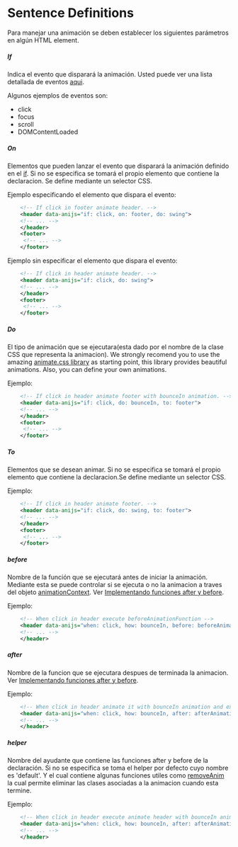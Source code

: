Sentence Definitions
==========================

Para manejar una animación se deben establecer los siguientes parámetros en algún HTML element.

##### If
Indica el evento que disparará la animación. Usted puede ver una lista detallada de eventos [aqui](https://developer.mozilla.org/en-US/docs/Web/Reference/Events).

Algunos ejemplos de eventos son:

- click
- focus
- scroll
- DOMContentLoaded

##### On
Elementos que pueden lanzar el evento que disparará la animación definido en el [if](#if). Si no se especifica se tomará el propio elemento que contiene la declaracion. Se define mediante un selector CSS.

Ejemplo especificando el elemento que dispara el evento:
```xml
	<!-- If click in footer animate header. -->
    <header data-anijs="if: click, on: footer, do: swing">
    <!-- ... -->
    </header>
    <footer>
     <!-- ... -->
    </footer>
```

Ejemplo sin especificar el elemento que dispara el evento:
```xml
	<!-- If click in header animate header. -->
    <header data-anijs="if: click, do: swing">
    <!-- ... -->
    </header>
    <footer>
     <!-- ... -->
    </footer>
```

##### Do
El tipo de animación que se ejecutara(esta dado por el nombre de la clase CSS que representa la animacion). We strongly recomend you  to use the amazing [animate.css library](http://daneden.github.io/animate.css/) as starting point, this library provides beautiful animations. Also, you can define your own animations.

Ejemplo:
```xml
    <!-- If click in header animate footer with bounceIn animation. -->
    <header data-anijs="if: click, do: bounceIn, to: footer">
    <!-- ... -->
    </header>
    <footer>
     <!-- ... -->
    </footer>
```

##### To
Elementos que se desean animar. Si no se especifica se tomará el propio elemento que contiene la declaracion.Se define mediante un selector CSS.

Ejemplo:
```xml
	<!-- If click in header animate footer. -->
    <header data-anijs="if: click, do: swing, to: footer">
    <!-- ... -->
    </header>
    <footer>
     <!-- ... -->
    </footer>
```

##### before
Nombre de la función que se ejecutará antes de iniciar la animación. Mediante esta se puede controlar si se ejecuta o no la animacion a traves del objeto [animationContext](#animationcontext). Ver [Implementando funciones after y before](#implementando-funciones-after-y-before).

Ejemplo:
```xml
	<!-- When click in header execute beforeAnimationFunction -->
    <header data-anijs="when: click, how: bounceIn, before: beforeAnimationFunctionName">
    <!-- ... -->
    </header>
```

##### after
Nombre de la funcion que se ejecutara despues de terminada la animacion. Ver [Implementando funciones after y before](#implementando-funciones-after-y-before).

Ejemplo:
```xml
	<!-- When click in header animate it with bounceIn animation and execute afterAnimationFunction -->
    <header data-anijs="when: click, how: bounceIn, after: afterAnimationFunctionName">
    <!-- ... -->
    </header>
```

##### helper
Nombre del ayudante que contiene las funciones after y before de la declaración. Si no se especifica se toma el helper por defecto cuyo nombre es 'default'. Y el cual contiene algunas funciones utiles como [removeAnim](remove-anim-function) la cual permite eliminar las clases asociadas a la animacion cuando esta termine.

Ejemplo:
```xml
	<!-- When click in header execute animate header with bounceIn animation and execute afterAnimationFunction -->
    <header data-anijs="when: click, how: bounceIn, after: afterAnimationFunctionName, helper: animationHelperInstanceName">
    <!-- ... -->
    </header>
```
